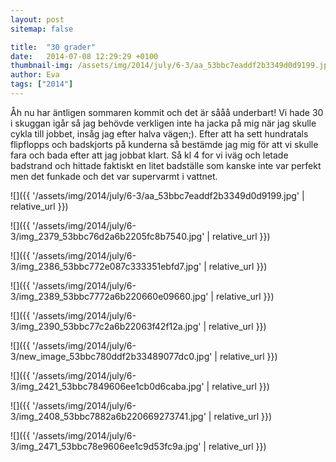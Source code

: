 ```yaml
---
layout: post
sitemap: false

title:  "30 grader"
date:   2014-07-08 12:29:29 +0100
thumbnail-img: /assets/img/2014/july/6-3/aa_53bbc7eaddf2b3349d0d9199.jpg
author: Eva
tags: ["2014"]
---
```


Åh nu har äntligen sommaren kommit och det är sååå underbart! Vi hade 30 i skuggan igår så jag behövde verkligen inte ha jacka på mig när jag skulle cykla till jobbet, insåg jag efter halva vägen;). Efter att ha sett hundratals flipflopps och badskjorts på kunderna så bestämde jag mig för att vi skulle fara och bada efter att jag jobbat klart. Så kl 4 for vi iväg och letade badstrand och hittade faktiskt en litet badställe som kanske inte var perfekt men det funkade och det var supervarmt i vattnet.

![]({{ '/assets/img/2014/july/6-3/aa_53bbc7eaddf2b3349d0d9199.jpg'  | relative_url }})

![]({{ '/assets/img/2014/july/6-3/img_2379_53bbc76d2a6b2205fc8b7540.jpg'  | relative_url }})

![]({{ '/assets/img/2014/july/6-3/img_2386_53bbc772e087c333351ebfd7.jpg'  | relative_url }})

![]({{ '/assets/img/2014/july/6-3/img_2389_53bbc7772a6b220660e09660.jpg'  | relative_url }})

![]({{ '/assets/img/2014/july/6-3/img_2390_53bbc77c2a6b22063f42f12a.jpg'  | relative_url }})

![]({{ '/assets/img/2014/july/6-3/new_image_53bbc780ddf2b33489077dc0.jpg'  | relative_url }})

![]({{ '/assets/img/2014/july/6-3/img_2421_53bbc7849606ee1cb0d6caba.jpg'  | relative_url }})

![]({{ '/assets/img/2014/july/6-3/img_2408_53bbc7882a6b220669273741.jpg'  | relative_url }})

![]({{ '/assets/img/2014/july/6-3/img_2471_53bbc78e9606ee1c9d53fc9a.jpg'  | relative_url }})

